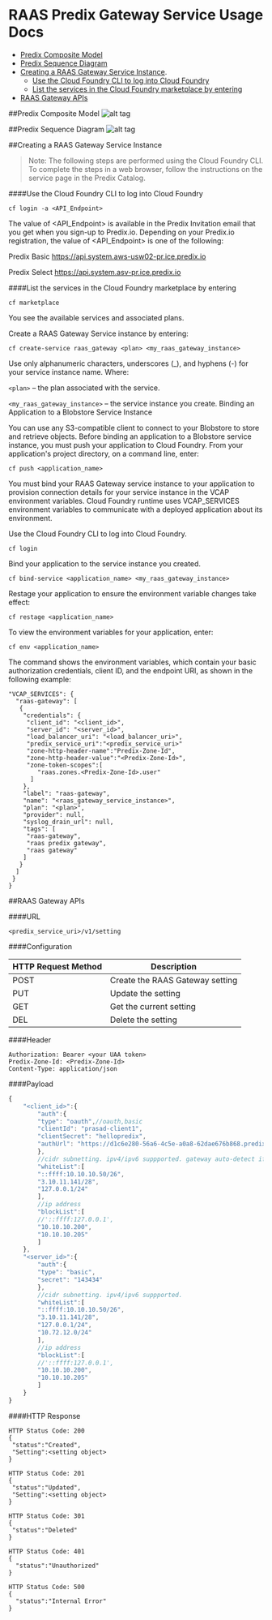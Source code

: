 # RAAS Predix Gateway Service Usage Docs

* [Predix Composite Model](#predix-composite-model) 
* [Predix Sequence Diagram](#predix-sequence-diagram) 
* [Creating a RAAS Gateway Service Instance](#creating-a-raas-gateway-service-instance).
  * [Use the Cloud Foundry CLI to log into Cloud Foundry](use-the-cloud-foundry-cli-to-log-into-cloud-foundry)
  * [List the services in the Cloud Foundry marketplace by entering](list-the-services-in-the-cloud-foundry-marketplace-by-entering)
* [RAAS Gateway APIs](#raas-gateway-apis)
 
##Predix Composite Model
![alt tag](docs/RAAS-Predix-Comp-Model.png)

##Predix Sequence Diagram
![alt tag](docs/RAAS-Predix-Seq-Diagram.png)

##Creating a RAAS Gateway Service Instance
> Note: The following steps are performed using the Cloud Foundry CLI. To complete the steps in a web browser, follow the instructions on the service page in the Predix Catalog.

####Use the Cloud Foundry CLI to log into Cloud Foundry
```
cf login -a <API_Endpoint>
```

The value of <API_Endpoint> is available in the Predix Invitation email that you get when you sign-up to Predix.io. Depending on your Predix.io registration, the value of <API_Endpoint> is one of the following:

Predix Basic
https://api.system.aws-usw02-pr.ice.predix.io

Predix Select
https://api.system.asv-pr.ice.predix.io

####List the services in the Cloud Foundry marketplace by entering
```
cf marketplace
```
You see the available services and associated plans.

Create a RAAS Gateway Service instance by entering:
```
cf create-service raas_gateway <plan> <my_raas_gateway_instance> 
```

Use only alphanumeric characters, underscores (_), and hyphens (-) for your service instance name.
Where:

`<plan>` – the plan associated with the service.

`<my_raas_gateway_instance>` – the service instance you create.
Binding an Application to a Blobstore Service Instance

You can use any S3-compatible client to connect to your Blobstore to store and retrieve objects. Before binding an application to a Blobstore service instance, you must push your application to Cloud Foundry. From your application's project directory, on a command line, enter:
```
cf push <application_name>
```
You must bind your RAAS Gateway service instance to your application to provision connection details for your service instance in the VCAP environment variables. Cloud Foundry runtime uses VCAP_SERVICES environment variables to communicate with a deployed application about its environment.

Use the Cloud Foundry CLI to log into Cloud Foundry.
```
cf login
```

Bind your application to the service instance you created.
```
cf bind-service <application_name> <my_raas_gateway_instance>
```

Restage your application to ensure the environment variable changes take effect:
```
cf restage <application_name>
```

To view the environment variables for your application, enter:
```
cf env <application_name>
```

The command shows the environment variables, which contain your basic authorization credentials, client ID, and the endpoint URI, as shown in the following example:
```
"VCAP_SERVICES": {
  "raas-gateway": [
   {
    "credentials": {
     "client_id": "<client_id>",
     "server_id": "<server_id>",
     "load_balancer_uri": "<load_balancer_uri>",
     "predix_service_uri":"<predix_service_uri>"
     "zone-http-header-name":"Predix-Zone-Id",
     "zone-http-header-value":"<Predix-Zone-Id>",
     "zone-token-scopes":[
        "raas.zones.<Predix-Zone-Id>.user"
      ]
    },
    "label": "raas-gateway",
    "name": "<raas_gateway_service_instance>",
    "plan": "<plan>",
    "provider": null,
    "syslog_drain_url": null,
    "tags": [
     "raas-gateway",
     "raas predix gateway",
     "raas gateway"
    ]
   }
  ]
 }
}
```

##RAAS Gateway APIs

####URL
```
<predix_service_uri>/v1/setting
```

####Configuration

HTTP Request Method | Description
--- | ---
POST | Create the RAAS Gateway setting
PUT | Update the setting
GET | Get the current setting
DEL | Delete the setting

####Header
```
Authorization: Bearer <your UAA token>
Predix-Zone-Id: <Predix-Zone-Id>
Content-Type: application/json
```

####Payload
```javascript
{
    "<client_id>":{
        "auth":{  
        "type": "oauth",//oauth,basic 
        "clientId": "prasad-client1",
        "clientSecret": "hellopredix",
        "authUrl": "https://d1c6e280-56a6-4c5e-a0a8-62dae676b868.predix-uaa.run.aws-usw02-pr.ice.predix.io"
        },
        //cidr subnetting. ipv4/ipv6 suppported. gateway auto-detect if its a private ip
        "whiteList":[
        "::ffff:10.10.10.50/26",
        "3.10.11.141/28",
        "127.0.0.1/24"
        ],
        //ip address
        "blockList":[
        //'::ffff:127.0.0.1',
        "10.10.10.200",
        "10.10.10.205"
        ]
    },
    "<server_id>":{
        "auth":{  
        "type": "basic",
        "secret": "143434"
        },
        //cidr subnetting. ipv4/ipv6 suppported.
        "whiteList":[
        "::ffff:10.10.10.50/26",
        "3.10.11.141/28",
        "127.0.0.1/24",
        "10.72.12.0/24"
        ],
        //ip address
        "blockList":[
        //'::ffff:127.0.0.1',
        "10.10.10.200",
        "10.10.10.205"
        ]
    }
}
```

####HTTP Response
```
HTTP Status Code: 200
{
 "status":"Created",
 "Setting":<setting object>
}

HTTP Status Code: 201
{
 "status":"Updated",
 "Setting":<setting object>
}

HTTP Status Code: 301
{
 "status":"Deleted"
}

HTTP Status Code: 401
{
  "status":"Unauthorized"
}

HTTP Status Code: 500
{
  "status":"Internal Error"
}

```
